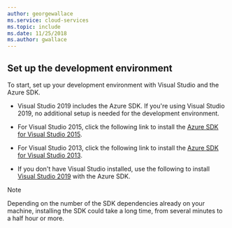 ```yaml
---
author: georgewallace
ms.service: cloud-services
ms.topic: include
ms.date: 11/25/2018
ms.author: gwallace
---
```

## <a name="setupdevenv"></a>Set up the development environment
To start, set up your development environment with Visual Studio and the Azure SDK.

* Visual Studio 2019 includes the Azure SDK. If you're using Visual Studio 2019, no additional setup is needed for the development environment.
* For Visual Studio 2015, click the following link to install the [Azure SDK for Visual Studio 2015](https://go.microsoft.com/fwlink/?linkid=518003).
* For Visual Studio 2013, click the following link to install the [Azure SDK for Visual Studio 2013](https://go.microsoft.com/fwlink/?LinkID=324322).

* If you don't have Visual Studio installed, use the following to install [Visual Studio 2019](https://www.visualstudio.com/) with the Azure SDK.

> [!NOTE]
> Depending on the number of the SDK dependencies already on your machine, installing the SDK could take a long time, from several minutes to a half hour or more.
>
>
